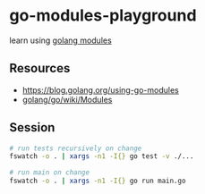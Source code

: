 # go-modules-playground

learn using [golang modules](https://blog.golang.org/using-go-modules)

## Resources

* <https://blog.golang.org/using-go-modules>
* [golang/go/wiki/Modules](https://github.com/golang/go/wiki/Modules)

## Session

```sh
# run tests recursively on change
fswatch -o . | xargs -n1 -I{} go test -v ./...

# run main on change
fswatch -o . | xargs -n1 -I{} go run main.go
```